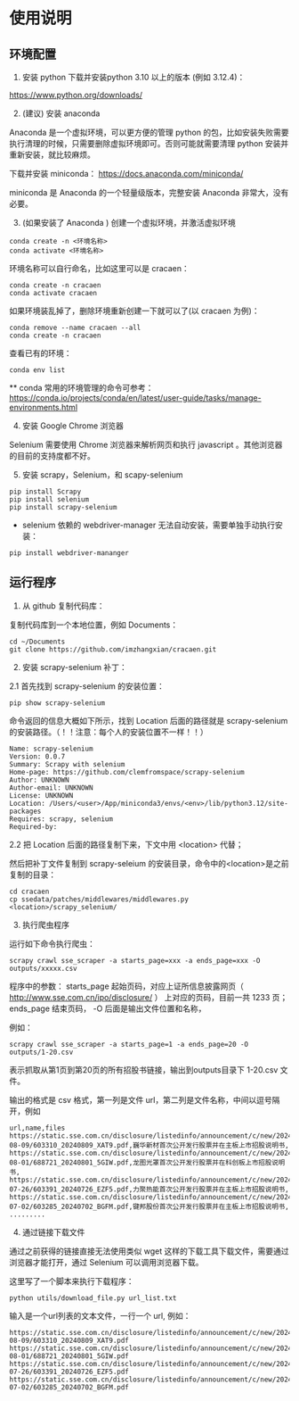 # 使用说明
## 环境配置
1. 安装 python
下载并安装python 3.10 以上的版本 (例如 3.12.4)：

https://www.python.org/downloads/

2. (建议) 安装 anaconda

Anaconda 是一个虚拟环境，可以更方便的管理 python 的包，比如安装失败需要执行清理的时候，只需要删除虚拟环境即可。否则可能就需要清理 python 安装并重新安装，就比较麻烦。

下载并安装 miniconda： https://docs.anaconda.com/miniconda/

miniconda 是 Anaconda 的一个轻量级版本，完整安装 Anaconda 非常大，没有必要。

3. (如果安装了 Anaconda ) 创建一个虚拟环境，并激活虚拟环境
```
conda create -n <环境名称>
conda activate <环境名称>
```
环境名称可以自行命名，比如这里可以是 cracaen：
```
conda create -n cracaen
conda activate cracaen
```

如果环境装乱掉了，删除环境重新创建一下就可以了(以 cracaen 为例️)：
```
conda remove --name cracaen --all
conda create -n cracaen
```

查看已有的环境：
```
conda env list
```

** conda 常用的环境管理的命令可参考： https://conda.io/projects/conda/en/latest/user-guide/tasks/manage-environments.html

4. 安装 Google Chrome 浏览器

Selenium 需要使用 Chrome 浏览器来解析网页和执行 javascript 。其他浏览器的目前的支持度都不好。

5. 安装 scrapy，Selenium，和 scapy-selenium

```
pip install Scrapy
pip install selenium
pip install scrapy-selenium
```

* selenium 依赖的 webdriver-manager 无法自动安装，需要单独手动执行安装：
```
pip install webdriver-mananger
```


## 运行程序

1. 从 github 复制代码库：

复制代码库到一个本地位置，例如 Documents：

```
cd ~/Documents
git clone https://github.com/imzhangxian/cracaen.git
```

2. 安装 scrapy-selenium 补丁：

2.1 首先找到 scrapy-selenium 的安装位置：
```
pip show scrapy-selenium
```

命令返回的信息大概如下所示，找到 Location 后面的路径就是 scrapy-selenium 的安装路径。（！！注意：每个人的安装位置不一样！！）

```
Name: scrapy-selenium
Version: 0.0.7
Summary: Scrapy with selenium
Home-page: https://github.com/clemfromspace/scrapy-selenium
Author: UNKNOWN
Author-email: UNKNOWN
License: UNKNOWN
Location: /Users/<user>/App/miniconda3/envs/<env>/lib/python3.12/site-packages
Requires: scrapy, selenium
Required-by: 
```

2.2 把 Location 后面的路径复制下来，下文中用 \<location> 代替；

然后把补丁文件复制到 scrapy-seleium 的安装目录，命令中的\<location>是之前复制的目录：
```
cd cracaen
cp ssedata/patches/middlewares/middlewares.py <location>/scrapy_selenium/
```

3. 执行爬虫程序

运行如下命令执行爬虫：
```
scrapy crawl sse_scraper -a starts_page=xxx -a ends_page=xxx -O outputs/xxxxx.csv
```

程序中的参数：
starts_page 起始页码，对应上证所信息披露网页（ http://www.sse.com.cn/ipo/disclosure/ ） 上对应的页码，目前一共 1233 页；
ends_page 结束页码，
-O 后面是输出文件位置和名称，

例如：
```
scrapy crawl sse_scraper -a starts_page=1 -a ends_page=20 -O outputs/1-20.csv
```
表示抓取从第1页到第20页的所有招股书链接，输出到outputs目录下 1-20.csv 文件。

输出的格式是 csv 格式，第一列是文件 url，第二列是文件名称，中间以逗号隔开，例如
```
url,name,files
https://static.sse.com.cn/disclosure/listedinfo/announcement/c/new/2024-08-09/603310_20240809_XAT9.pdf,巍华新材首次公开发行股票并在主板上市招股说明书,
https://static.sse.com.cn/disclosure/listedinfo/announcement/c/new/2024-08-01/688721_20240801_5GIW.pdf,龙图光罩首次公开发行股票并在科创板上市招股说明书,
https://static.sse.com.cn/disclosure/listedinfo/announcement/c/new/2024-07-26/603391_20240726_EZF5.pdf,力聚热能首次公开发行股票并在主板上市招股说明书,
https://static.sse.com.cn/disclosure/listedinfo/announcement/c/new/2024-07-02/603285_20240702_BGFM.pdf,键邦股份首次公开发行股票并在主板上市招股说明书,
.........
```

4. 通过链接下载文件

通过之前获得的链接直接无法使用类似 wget 这样的下载工具下载文件，需要通过浏览器才能打开，通过 Selenium 可以调用浏览器下载。

这里写了一个脚本来执行下载程序：

```
python utils/download_file.py url_list.txt
```

输入是一个url列表的文本文件，一行一个 url, 例如：
```
https://static.sse.com.cn/disclosure/listedinfo/announcement/c/new/2024-08-09/603310_20240809_XAT9.pdf
https://static.sse.com.cn/disclosure/listedinfo/announcement/c/new/2024-08-01/688721_20240801_5GIW.pdf
https://static.sse.com.cn/disclosure/listedinfo/announcement/c/new/2024-07-26/603391_20240726_EZF5.pdf
https://static.sse.com.cn/disclosure/listedinfo/announcement/c/new/2024-07-02/603285_20240702_BGFM.pdf
```

